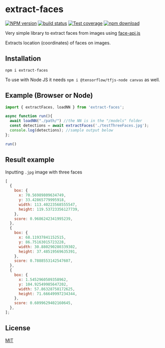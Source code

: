 # extract-faces

[![NPM version][npm-image]][npm-url]
[![build status][ci-image]][ci-url]
[![Test coverage][codecov-image]][codecov-url]
[![npm download][download-image]][download-url]

Very simple library to extract faces from images using [face-api.js](https://github.com/vladmandic/face-api)

Extracts location (coordinates) of faces on images.

## Installation

`npm i extract-faces`

To use with Node JS it needs `npm i @tensorflow/tfjs-node canvas` as well.

## Example (Browser or Node)

```js
import { extractFaces, loadNN } from 'extract-faces';

async function run(){
  await loadNN("./path/") //the NN is in the "/models" folder
  const detections = await extractFaces('./testThreeFaces.jpg');
  console.log(detections); //sample output below
};

run()
```

## Result example

Inputting `.jpg` image with three faces

```javascript
[
  {
    box: {
      x: 70.56989809634749,
      y: 33.42865779995918,
      width: 113.40223568555547,
      height: 119.53723356127739,
    },
    score: 0.9686242341995239,
  },
  {
    box: {
      x: 68.11937841152515,
      y: 86.75163015723228,
      width: 30.880290280339302,
      height: 37.48519569635391,
    },
    score: 0.7888553142547607,
  },
  {
    box: {
      x: 1.5452960509358962,
      y: 104.92549985647202,
      width: 57.86328758172625,
      height: 71.66649997234344,
    },
    score: 0.6099629402160645,
  },
];
```

## License

[MIT](./LICENSE)

[npm-image]: https://img.shields.io/npm/v/extract-faces.svg
[npm-url]: https://www.npmjs.com/package/extract-faces
[ci-image]: https://github.com/santimirandarp/extract-faces/workflows/Node.js%20CI/badge.svg?branch=main
[ci-url]: https://github.com/santimirandarp/extract-faces/actions?query=workflow%3A%22Node.js+CI%22
[codecov-image]: https://img.shields.io/codecov/c/github/santimirandarp/extract-faces.svg
[codecov-url]: https://codecov.io/gh/santimirandarp/extract-faces
[download-image]: https://img.shields.io/npm/dm/extract-faces.svg
[download-url]: https://www.npmjs.com/package/extract-faces
